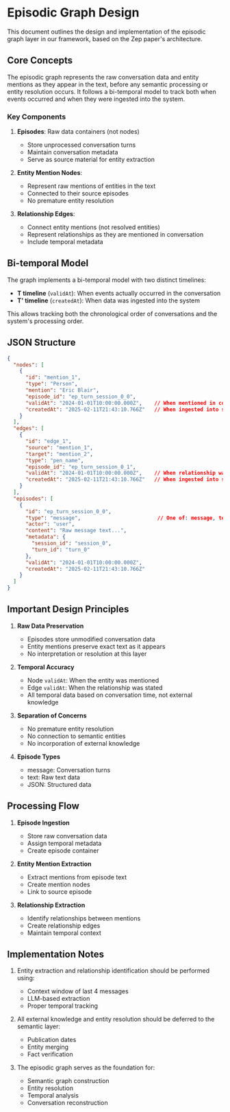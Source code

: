 # Episodic Graph Design

This document outlines the design and implementation of the episodic graph layer in our framework, based on the Zep paper's architecture.

## Core Concepts

The episodic graph represents the raw conversation data and entity mentions as they appear in the text, before any semantic processing or entity resolution occurs. It follows a bi-temporal model to track both when events occurred and when they were ingested into the system.

### Key Components

1. **Episodes**: Raw data containers (not nodes)
   - Store unprocessed conversation turns
   - Maintain conversation metadata
   - Serve as source material for entity extraction

2. **Entity Mention Nodes**:
   - Represent raw mentions of entities in the text
   - Connected to their source episodes
   - No premature entity resolution

3. **Relationship Edges**:
   - Connect entity mentions (not resolved entities)
   - Represent relationships as they are mentioned in conversation
   - Include temporal metadata

## Bi-temporal Model

The graph implements a bi-temporal model with two distinct timelines:

- **T timeline** (`validAt`): When events actually occurred in the conversation
- **T' timeline** (`createdAt`): When data was ingested into the system

This allows tracking both the chronological order of conversations and the system's processing order.

## JSON Structure

```json
{
  "nodes": [
    {
      "id": "mention_1",
      "type": "Person",
      "mention": "Eric Blair",
      "episode_id": "ep_turn_session_0_0",
      "validAt": "2024-01-01T10:00:00.000Z",    // When mentioned in conversation
      "createdAt": "2025-02-11T21:43:10.766Z"   // When ingested into system
    }
  ],
  "edges": [
    {
      "id": "edge_1",
      "source": "mention_1",
      "target": "mention_2",
      "type": "pen_name",
      "episode_id": "ep_turn_session_0_1",
      "validAt": "2024-01-01T10:00:00.000Z",    // When relationship was mentioned
      "createdAt": "2025-02-11T21:43:10.766Z"   // When ingested into system
    }
  ],
  "episodes": [
    {
      "id": "ep_turn_session_0_0",
      "type": "message",                         // One of: message, text, JSON
      "actor": "user",
      "content": "Raw message text...",
      "metadata": {
        "session_id": "session_0",
        "turn_id": "turn_0"
      },
      "validAt": "2024-01-01T10:00:00.000Z",
      "createdAt": "2025-02-11T21:43:10.766Z"
    }
  ]
}
```

## Important Design Principles

1. **Raw Data Preservation**
   - Episodes store unmodified conversation data
   - Entity mentions preserve exact text as it appears
   - No interpretation or resolution at this layer

2. **Temporal Accuracy**
   - Node `validAt`: When the entity was mentioned
   - Edge `validAt`: When the relationship was stated
   - All temporal data based on conversation time, not external knowledge

3. **Separation of Concerns**
   - No premature entity resolution
   - No connection to semantic entities
   - No incorporation of external knowledge

4. **Episode Types**
   - message: Conversation turns
   - text: Raw text data
   - JSON: Structured data

## Processing Flow

1. **Episode Ingestion**
   - Store raw conversation data
   - Assign temporal metadata
   - Create episode container

2. **Entity Mention Extraction**
   - Extract mentions from episode text
   - Create mention nodes
   - Link to source episode

3. **Relationship Extraction**
   - Identify relationships between mentions
   - Create relationship edges
   - Maintain temporal context

## Implementation Notes

1. Entity extraction and relationship identification should be performed using:
   - Context window of last 4 messages
   - LLM-based extraction
   - Proper temporal tracking

2. All external knowledge and entity resolution should be deferred to the semantic layer:
   - Publication dates
   - Entity merging
   - Fact verification

3. The episodic graph serves as the foundation for:
   - Semantic graph construction
   - Entity resolution
   - Temporal analysis
   - Conversation reconstruction
